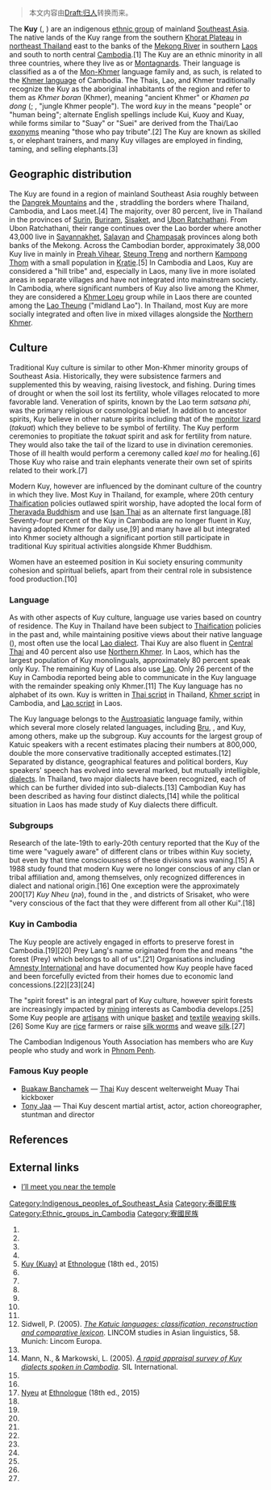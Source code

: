 > 本文内容由[Draft:归人](https://zh.wikipedia.org/wiki/Draft:归人)转换而来。


The **Kuy** (, ) are an indigenous [ethnic group](../Page/族群.md "wikilink") of mainland [Southeast Asia](https://zh.wikipedia.org/wiki/东南亚 "wikilink"). The native lands of the Kuy range from the southern [Khorat Plateau](https://zh.wikipedia.org/wiki/呵叻高原 "wikilink") in [northeast Thailand](../Page/依善地区.md "wikilink") east to the banks of the [Mekong River](../Page/湄公河.md "wikilink") in southern [Laos](../Page/老挝.md "wikilink") and south to north central [Cambodia](../Page/柬埔寨.md "wikilink").\[1\] The Kuy are an ethnic minority in all three countries, where they live as  or [Montagnards](https://zh.wikipedia.org/wiki/高地高棉人 "wikilink"). Their language is classified as a  of the [Mon-Khmer](../Page/南亚语系.md "wikilink") language family and, as such, is related to the [Khmer language](../Page/高棉语.md "wikilink") of Cambodia. The Thais, Lao, and Khmer traditionally recognize the Kuy as the aboriginal inhabitants of the region and refer to them as *Khmer boran* (Khmer), meaning "ancient Khmer" or *Khamen pa dong* (; , "jungle Khmer people"). The word *kuy* in the  means "people" or "human being"; alternate English spellings include Kui, Kuoy and Kuay, while forms similar to "Suay" or "Suei" are derived from the Thai/Lao [exonyms](https://zh.wikipedia.org/wiki/wikt:exonym "wikilink") meaning "those who pay tribute".\[2\] The Kuy are known as skilled s, or elephant trainers, and many Kuy villages are employed in finding, taming, and selling elephants.\[3\]

## Geographic distribution

The Kuy are found in a region of mainland Southeast Asia roughly between the [Dangrek Mountains](../Page/扁擔山脈.md "wikilink") and the , straddling the borders where Thailand, Cambodia, and Laos meet.\[4\] The majority, over 80 percent, live in Thailand in the provinces of [Surin](../Page/素林府.md "wikilink"), [Buriram](../Page/武里南府.md "wikilink"), [Sisaket](../Page/四色菊府.md "wikilink"), and [Ubon Ratchathani](../Page/烏汶府.md "wikilink"). From Ubon Ratchathani, their range continues over the Lao border where another 43,000 live in [Savannakhet](../Page/沙湾拿吉省.md "wikilink"), [Salavan](../Page/沙拉湾省.md "wikilink") and [Champasak](../Page/占巴塞省.md "wikilink") provinces along both banks of the Mekong. Across the Cambodian border, approximately 38,000 Kuy live in mainly in [Preah Vihear](https://zh.wikipedia.org/wiki/柏威夏省 "wikilink"), [Steung Treng](https://zh.wikipedia.org/wiki/上丁省 "wikilink") and northern [Kampong Thom](https://zh.wikipedia.org/wiki/磅同省 "wikilink") with a small population in [Kratie](https://zh.wikipedia.org/wiki/桔井省 "wikilink").\[5\] In Cambodia and Laos, Kuy are considered a "hill tribe" and, especially in Laos, many live in more isolated areas in separate villages and have not integrated into mainstream society. In Cambodia, where significant numbers of Kuy also live among the Khmer, they are considered a [Khmer Loeu](https://zh.wikipedia.org/wiki/Khmer_Loeu "wikilink") group while in Laos there are counted among the [Lao Theung](https://zh.wikipedia.org/wiki/老聽族 "wikilink") ("midland Lao"). In Thailand, most Kuy are more socially integrated and often live in mixed villages alongside the [Northern Khmer](https://zh.wikipedia.org/wiki/北高棉人 "wikilink").

## Culture

Traditional Kuy culture is similar to other Mon-Khmer minority groups of Southeast Asia. Historically, they were subsistence farmers and supplemented this by weaving, raising livestock, and fishing. During times of drought or when the soil lost its fertility, whole villages relocated to more favorable land. Veneration of spirits, known by the Lao term *satsana phi*, was the primary religious or cosmological belief. In addition to ancestor spirits, Kuy believe in other nature spirits including that of the [monitor lizard](../Page/巨蜥.md "wikilink") (*takuat*) which they believe to be symbol of fertility. The Kuy perform ceremonies to propitiate the *takuat* spirit and ask for fertility from nature. They would also take the tail of the lizard to use in divination ceremonies. Those of ill health would perform a ceremony called *kael mo* for healing.\[6\] Those Kuy who raise and train elephants venerate their own set of spirits related to their work.\[7\]

Modern Kuy, however are influenced by the dominant culture of the country in which they live. Most Kuy in Thailand, for example, where 20th century [Thaification](../Page/泰化.md "wikilink") policies outlawed spirit worship, have adopted the local form of [Theravada Buddhism](../Page/上座部佛教.md "wikilink") and use [Isan Thai](../Page/依善語.md "wikilink") as an alternate first language.\[8\] Seventy-four percent of the Kuy in Cambodia are no longer fluent in Kuy, having adopted Khmer for daily use,\[9\] and many have all but integrated into Khmer society although a significant portion still participate in traditional Kuy spiritual activities alongside Khmer Buddhism.

Women have an esteemed position in Kui society ensuring community cohesion and spiritual beliefs, apart from their central role in subsistence food production.\[10\]

### Language

As with other aspects of Kuy culture, language use varies based on country of residence. The Kuy in Thailand have been subject to [Thaification](../Page/泰化.md "wikilink") policies in the past and, while maintaining positive views about their native language (), most often use the local [Lao dialect](../Page/依善語.md "wikilink"). Thai Kuy are also fluent in [Central Thai](../Page/泰语.md "wikilink") and 40 percent also use [Northern Khmer](https://zh.wikipedia.org/wiki/北部高棉语 "wikilink"). In Laos, which has the largest population of Kuy monolinguals, approximately 80 percent speak only Kuy. The remaining Kuy of Laos also use [Lao](../Page/老挝语.md "wikilink"). Only 26 percent of the Kuy in Cambodia reported being able to communicate in the Kuy language with the remainder speaking only Khmer.\[11\] The Kuy language has no alphabet of its own. Kuy is written in [Thai script](../Page/泰文字.md "wikilink") in Thailand, [Khmer script](../Page/高棉文.md "wikilink") in Cambodia, and [Lao script](../Page/老撾文.md "wikilink") in Laos.

The Kuy language belongs to the [Austroasiatic](https://zh.wikipedia.org/wiki/Austroasiatic_languages "wikilink") language family, within which several more closely related languages, including [Bru](https://zh.wikipedia.org/wiki/布鲁语 "wikilink"), , and Kuy, among others, make up the  subgroup. Kuy accounts for the largest group of Katuic speakers with a recent estimates placing their numbers at 800,000, double the more conservative traditionally accepted estimates.\[12\] Separated by distance, geographical features and political borders, Kuy speakers' speech has evolved into several marked, but mutually intelligible, [dialects](../Page/方言.md "wikilink"). In Thailand, two major dialects have been recognized, each of which can be further divided into sub-dialects.\[13\] Cambodian Kuy has been described as having four distinct dialects,\[14\] while the political situation in Laos has made study of Kuy dialects there difficult.

### Subgroups

Research of the late-19th to early-20th century reported that the Kuy of the time were "vaguely aware" of different clans or tribes within Kuy society, but even by that time consciousness of these divisions was waning.\[15\] A 1988 study found that modern Kuy were no longer conscious of any clan or tribal affiliation and, among themselves, only recognized differences in dialect and national origin.\[16\] One exception were the approximately 200\[17\] *Kuy Nheu* (*ɲə*), found in the ,  and  districts of Srisaket, who were "very conscious of the fact that they were different from all other Kui".\[18\]

### Kuy in Cambodia

The Kuy people are actively engaged in efforts to preserve  forest in Cambodia.\[19\]\[20\] Prey Lang's name originated from the  and means "the forest (Prey) which belongs to all of us".\[21\] Organisations including [Amnesty International](../Page/國際特赦組織.md "wikilink") and  have documented how Kuy people have faced  and been forcefully evicted from their homes due to economic land concessions.\[22\]\[23\]\[24\]

The "spirit forest" is an integral part of Kuy culture, however spirit forests are increasingly impacted by [mining](../Page/采矿业.md "wikilink") interests as Cambodia develops.\[25\] Some Kuy people are [artisans](../Page/手工藝人.md "wikilink") with unique [basket](https://zh.wikipedia.org/wiki/籃 "wikilink") and [textile](../Page/布.md "wikilink") [weaving](../Page/梭织.md "wikilink") skills.\[26\] Some Kuy are [rice](../Page/稻.md "wikilink") farmers or raise [silk worms](../Page/蚕.md "wikilink") and weave [silk](../Page/丝绸.md "wikilink").\[27\]

The Cambodian Indigenous Youth Association has members who are Kuy people who study and work in [Phnom Penh](../Page/金边.md "wikilink").

### Famous Kuy people

  - [Buakaw Banchamek](../Page/播求.md "wikilink") — [Thai](../Page/泰族.md "wikilink") Kuy descent welterweight Muay Thai kickboxer
  - [Tony Jaa](../Page/东尼嘉.md "wikilink") — Thai Kuy descent martial artist, actor, action choreographer, stuntman and director

## References

## External links

  - [I’ll meet you near the temple](http://www.bangkokpost.com/news/special-reports/919309/i%E2%80%99ll-meet-you-near-the-temple)

[Category:Indigenous_peoples_of_Southeast_Asia](https://zh.wikipedia.org/wiki/Category:Indigenous_peoples_of_Southeast_Asia "wikilink") [Category:泰國民族](https://zh.wikipedia.org/wiki/Category:泰國民族 "wikilink") [Category:Ethnic_groups_in_Cambodia](https://zh.wikipedia.org/wiki/Category:Ethnic_groups_in_Cambodia "wikilink") [Category:寮國民族](https://zh.wikipedia.org/wiki/Category:寮國民族 "wikilink")

1.
2.
3.
4.
5.  [Kuy (Kuay)](https://www.ethnologue.com/language/kdt) at [Ethnologue](../Page/民族語.md "wikilink") (18th ed., 2015)
6.
7.
8.
9.
10.
11.
12. Sidwell, P. (2005). *[The Katuic languages: classification, reconstruction and comparative lexicon](https://www.academia.edu/1540083/The_Katuic_Languages_classification_reconstruction_and_comparative_lexicon)*. LINCOM studies in Asian linguistics, 58. Munich: Lincom Europa.
13.
14. Mann, N., & Markowski, L. (2005). [*A rapid appraisal survey of Kuy dialects spoken in Cambodia*](http://www.sil.org/resources/archives/901). SIL International.
15.
16.
17. [Nyeu](http://www.ethnologue.com/language/nyl) at [Ethnologue](../Page/民族語.md "wikilink") (18th ed., 2015)
18.
19.
20.
21.
22.
23.
24.
25.
26.
27.